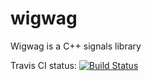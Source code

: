# wigwag
Wigwag is a C++ signals library

Travis CI status: [![Build Status](https://travis-ci.org/koplyarov/wigwag.svg?branch=master)](https://travis-ci.org/koplyarov/wigwag)

